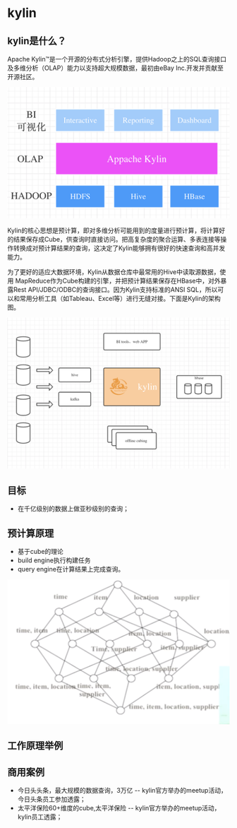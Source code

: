 # kylin

## kylin是什么？

Apache Kylin™是一个开源的分布式分析引擎，提供Hadoop之上的SQL查询接口及多维分析（OLAP）能力以支持超大规模数据，最初由eBay Inc.开发并贡献至开源社区。

![](./assets/2019-06-02-21-56-49.png)




Kylin的核心思想是预计算，即对多维分析可能用到的度量进行预计算，将计算好的结果保存成Cube，供查询时直接访问。把高复杂度的聚合运算、多表连接等操作转换成对预计算结果的查询，这决定了Kylin能够拥有很好的快速查询和高并发能力。


为了更好的适应大数据环境，Kylin从数据仓库中最常用的Hive中读取源数据，使用 MapReduce作为Cube构建的引擎，并把预计算结果保存在HBase中，对外暴露Rest API/JDBC/ODBC的查询接口。因为Kylin支持标准的ANSI SQL，所以可以和常用分析工具（如Tableau、Excel等）进行无缝对接。下面是Kylin的架构图。


![](./assets/2019-06-02-23-14-06.png)

## 目标

* 在千亿级别的数据上做亚秒级别的查询；


## 预计算原理

* 基于cube的理论
* build engine执行构建任务
* query engine在计算结果上完成查询。

![](./assets/2019-06-04-15-13-32.png)

## 工作原理举例





## 商用案例

* 今日头头条，最大规模的数据查询，3万亿 -- kylin官方举办的meetup活动，今日头条员工参加透露；
* 太平洋保险60+维度的cube,太平洋保险  -- kylin官方举办的meetup活动，kylin员工透露；


 
